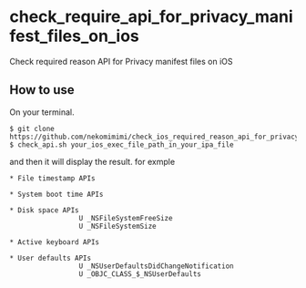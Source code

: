 # check_require_api_for_privacy_manifest_files_on_ios
Check required reason API for Privacy manifest files on iOS

## How to use
On your terminal.
```
$ git clone https://github.com/nekomimimi/check_ios_required_reason_api_for_privacy_manifest.git
$ check_api.sh your_ios_exec_file_path_in_your_ipa_file
```

and then it will display the result.
for exmple

```
* File timestamp APIs

* System boot time APIs

* Disk space APIs
                 U _NSFileSystemFreeSize
                 U _NSFileSystemSize

* Active keyboard APIs

* User defaults APIs
                 U _NSUserDefaultsDidChangeNotification
                 U _OBJC_CLASS_$_NSUserDefaults
```

